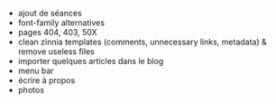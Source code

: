 * ajout de séances
* font-family alternatives
* pages 404, 403, 50X
* clean zinnia templates (comments, unnecessary links, metadata) & remove useless files
* importer quelques articles dans le blog
* menu bar
* écrire à propos
* photos
